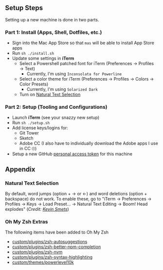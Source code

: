 ## Setup Steps

Setting up a new machine is done in two parts.  

### Part 1: Install (Apps, Shell, Dotfiles, etc.)
- Sign into the Mac App Store so that `mas` will be able to install App Store apps
- Run `sh ./install.sh`
- Update some settings in **iTerm**
    - Select a Powershell patched font for iTerm (Preferences → Profiles → Text)
        - Currently, I'm using `Inconsolata for Powerline`
    - Select a color theme for iTerm (Preferences → Profiles → Colors → Color Presets)
        - Currently, I'm using `Solarized Dark`
    - Turn on [Natural Text Selection](#natural-text-selection)

### Part 2: Setup (Tooling and Configurations)
- Launch **iTerm** (see your snazzy new setup)
- Run `sh ./setup.sh`
- Add license keys/logins for:
    - Git Tower
    - Sketch
    - Adobe CC (I also have to individually download the Adobe apps I use in CC 🙄)
- Setup a new GitHub [personal access token](https://github.com/settings/tokens) for this machine

## Appendix

### Natural Text Selection
By default, word jumps (option + → or ←) and word deletions (option + backspace) do not work. To enable these, go to "iTerm → Preferences → Profiles → Keys → Load Preset... → Natural Text Editing → Boom! Head explodes" (_Credit: [Kevin Smets](https://gist.github.com/kevin-smets/8568070)_)

### Oh My Zsh Extras

The following items have been added to Oh My Zsh
- [custom/plugins/zsh-autosuggestions](https://github.com/zsh-users/zsh-autosuggestions)
- [custom/plugins/zsh-better-npm-completion](https://github.com/lukechilds/zsh-better-npm-completion)
- [custom/plugins/zsh-nvm](https://github.com/lukechilds/zsh-nvm)
- [custom/plugins/zsh-syntax-highlighting](https://github.com/zsh-users/zsh-syntax-highlighting)
- [custom/themes/powerlevel10k](https://github.com/romkatv/powerlevel10k)